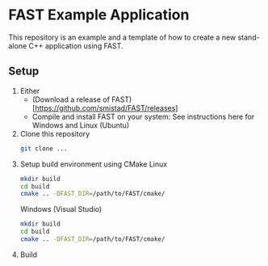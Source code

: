 FAST Example Application
==================================

This repository is an example and a template of how to create a new stand-alone C++ application using FAST.

Setup
----------------------------------
1. Either
   - (Download a release of FAST)[https://github.com/smistad/FAST/releases]
   - Compile and install FAST on your system: See instructions here for Windows and Linux (Ubuntu)
2. Clone this repository
   ```bash
   git clone ...
   ```
3. Setup build environment using CMake
   Linux
   ```bash
   mkdir build
   cd build
   cmake .. -DFAST_DIR=/path/to/FAST/cmake/
   ``` 
   Windows (Visual Studio)
   ```bash
   mkdir build
   cd build
   cmake .. -DFAST_DIR=/path/to/FAST/cmake/
   ```
4. Build

